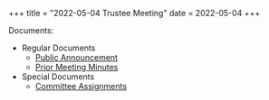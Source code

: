 +++
title = "2022-05-04 Trustee Meeting"
date = 2022-05-04
+++

Documents:

<ul>
<li>Regular Documents
<ul>
<li><a href="../../meeting_announce/20220504.pdf">Public Announcement</a></li>
<li><a href="../../minutes/20220406.docx">Prior Meeting Minutes</a></li>
</ul>
</li>
<li>Special Documents
<ul>
<li><a href="../../committees/Trustee_Committees_20220430.docx>">Committee Assignments</a></li>
</ul>
</li>
</ul>
